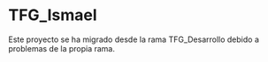 # TFG_Ismael
 
Este proyecto se ha migrado desde la rama TFG_Desarrollo debido a problemas de la propia rama.
